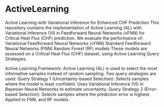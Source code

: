 # ActiveLearning
Active Learning with Variational Inference for Enhanced CHF Prediction
This repository contains the implementation of Active Learning (AL) with Variational Inference (VI) in Feedforward Neural Networks (vFNN) for Critical Heat Flux (CHF) prediction. 
We evaluate the performance of:
    Variational Feedforward Neural Networks (vFNN)
    Standard Feedforward Neural Networks (FNN)
    Random Forest (RF) models
These models are assessed on a Critical Heat Flux (CHF) dataset, using Active Learning Query Strategies.

Active Learning Framework:
Active Learning (AL) is used to select the most informative samples instead of random sampling.
Two query strategies are used:
    Query Strategy 1 (Uncertainty-based Selection):
        Selects samples where the model is least confident.
        Uses Variational Inference (VI) in Bayesian Neural Networks to estimate uncertainty.
    Query Strategy 2 (Error-based Selection):
        Selects samples where the prediction error is highest.
        Applied to FNN, and RF models.
